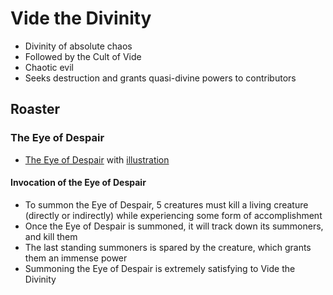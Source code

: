 # Vide the Divinity

-   Divinity of absolute chaos
-   Followed by the Cult of Vide
-   Chaotic evil
-   Seeks destruction and grants quasi-divine powers to contributors

## Roaster

### The Eye of Despair

-   [The Eye of Despair](../../Monsters/Jatt/Eye%20of%20dispair.png) with [illustration](../../assets/Eye%20of%20Despair.jpg)

#### Invocation of the Eye of Despair

-   To summon the Eye of Despair, 5 creatures must kill a living creature (directly or indirectly) while experiencing some form of accomplishment
-   Once the Eye of Despair is summoned, it will track down its summoners, and kill them
-   The last standing summoners is spared by the creature, which grants them an immense power
-   Summoning the Eye of Despair is extremely satisfying to Vide the Divinity
